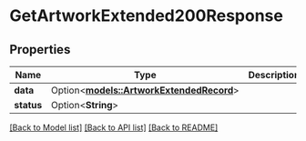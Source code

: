 # GetArtworkExtended200Response

## Properties

Name | Type | Description | Notes
------------ | ------------- | ------------- | -------------
**data** | Option<[**models::ArtworkExtendedRecord**](ArtworkExtendedRecord.md)> |  | [optional]
**status** | Option<**String**> |  | [optional]

[[Back to Model list]](../README.md#documentation-for-models) [[Back to API list]](../README.md#documentation-for-api-endpoints) [[Back to README]](../README.md)


